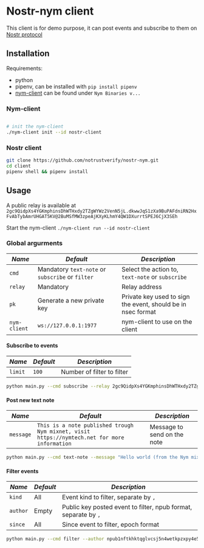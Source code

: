 # Nostr-nym client

This client is for demo purpose, it can post events and subscribe to them on [Nostr protocol](https://nostr.how/)

## Installation

Requirements:
* python
* pipenv, can be installed with `pip install pipenv`
* [nym-client](https://github.com/nymtech/nym/releases) can be found under `Nym Binaries v...`

### Nym-client

```bash

# init the nym-client
./nym-client init --id nostr-client

```

### Nostr client

```bash
git clone https://github.com/notrustverify/nostr-nym.git
cd client
pipenv shell && pipenv install
```

## Usage

A public relay is available at `2gc9QidpXs4YGKmphinsDhWTHxdy2TZgWYWz2VenN5jL.dkwwJqS1zXa9BuPAFdniRN2HxFvAbTybAmrUHGAT5KV@2BuMSfMW3zpeAjKXyKLhmY4QW1DXurrtSPEJ6CjX3SEh`


Start the nym-client `./nym-client run --id nostr-client`

### Global argurments

| *Name* | *Default*                  | *Description*                                                |
|--------|----------------------------|--------------------------------------------------------------|
| `cmd`    | Mandatory `text-note` or `subscribe` or `filter` | Select the action to, `text-note` or `subscribe`             |
| `relay` | Mandatory                  | Relay address                                                |
| `pk` | Generate a new private key | Private key used to sign the event, should be in nsec format |
| `nym-client` | `ws://127.0.0.1:1977`      | nym-client to use on the client                              |

#### Subscribe to events

| *Name* | *Default*                  | *Description*                                                |
|--------|----------------------------|--------------------------------------------------------------|
| `limit` | `100` | Number of filter to filter                                   |


```bash
python main.py --cmd subscribe --relay 2gc9QidpXs4YGKmphinsDhWTHxdy2TZgWYWz2VenN5jL.dkwwJqS1zXa9BuPAFdniRN2HxFvAbTybAmrUHGAT5KV@2BuMSfMW3zpeAjKXyKLhmY4QW1DXurrtSPEJ6CjX3SEh 
```

#### Post new text note


| *Name* | *Default*                  | *Description*                                                |
|--------|----------------------------|--------------------------------------------------------------|
| `message`  | `This is a note published trough Nym mixnet, visit https://nymtech.net for more information` | Message to send on the note |


```bash
python main.py --cmd text-note --message "Hello world (from the Nym mixnet)" --relay 2gc9QidpXs4YGKmphinsDhWTHxdy2TZgWYWz2VenN5jL.dkwwJqS1zXa9BuPAFdniRN2HxFvAbTybAmrUHGAT5KV@2BuMSfMW3zpeAjKXyKLhmY4QW1DXurrtSPEJ6CjX3SEh 
```


#### Filter events

| *Name* | *Default*                  | *Description*                                                |
|--------|----------------------------|--------------------------------------------------------------|
| `kind`  | All | Event kind to filter, separate by `,` |
| `author` | Empty | Public key posted event to filter, npub format, separate by `,` |
| `since` | All | Since event to filter, epoch format |

```bash
python main.py --cmd filter --author npub1nftkhktqglvcsj5n4wetkpzxpy4e5x78wwj9y9p70ar9u5u8wh6qsxmzqs --relay 2gc9QidpXs4YGKmphinsDhWTHxdy2TZgWYWz2VenN5jL.dkwwJqS1zXa9BuPAFdniRN2HxFvAbTybAmrUHGAT5KV@2BuMSfMW3zpeAjKXyKLhmY4QW1DXurrtSPEJ6CjX3SEh 
```
